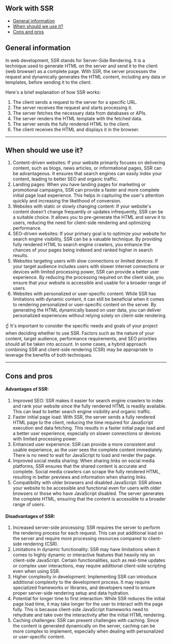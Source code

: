 ## Work with SSR

*   [General information](#general-information)
*   [When should we use it?](#when-should-we-use-it)
*   [Cons and pros](#cons-and-pros)

## General information

In web development, SSR stands for Server-Side Rendering. It is a technique used to generate HTML on the server and send it to the client (web browser) as a complete page. With SSR, the server processes the request and dynamically generates the HTML content, including any data or templates, before sending it to the client.

Here's a brief explanation of how SSR works:

1.  The client sends a request to the server for a specific URL.
2.  The server receives the request and starts processing it.
3.  The server fetches the necessary data from databases or APIs.
4.  The server renders the HTML template with the fetched data.
5.  The server sends the fully rendered HTML to the client.
6.  The client receives the HTML and displays it in the browser.

---

## When should we use it?

1.  Content-driven websites: If your website primarily focuses on delivering content, such as blogs, news articles, or informational pages, SSR can be advantageous. It ensures that search engines can easily index your content, leading to better SEO and organic traffic.
2.  Landing pages: When you have landing pages for marketing or promotional campaigns, SSR can provide a faster and more complete initial page load experience. This helps in capturing the user's attention quickly and increasing the likelihood of conversion.
3.  Websites with static or slowly changing content: If your website's content doesn't change frequently or updates infrequently, SSR can be a suitable choice. It allows you to pre-generate the HTML and serve it to users, reducing the need for client-side rendering and optimizing performance.
4.  SEO-driven websites: If your primary goal is to optimize your website for search engine visibility, SSR can be a valuable technique. By providing fully rendered HTML to search engine crawlers, you enhance the chances of your pages being indexed and ranked higher in search results.
5.  Websites targeting users with slow connections or limited devices: If your target audience includes users with slower internet connections or devices with limited processing power, SSR can provide a better user experience. By reducing the processing required on the client side, you ensure that your website is accessible and usable for a broader range of users.
6.  Websites with personalized or user-specific content: While SSR has limitations with dynamic content, it can still be beneficial when it comes to rendering personalized or user-specific content on the server. By generating the HTML dynamically based on user data, you can deliver personalized experiences without relying solely on client-side rendering.

☝️ It's important to consider the specific needs and goals of your project when deciding whether to use SSR. Factors such as the nature of your content, target audience, performance requirements, and SEO priorities should all be taken into account. In some cases, a hybrid approach combining SSR and client-side rendering (CSR) may be appropriate to leverage the benefits of both techniques.

---

## Cons and pros

#### Advantages of SSR:

1.  Improved SEO: SSR makes it easier for search engine crawlers to index and rank your website since the fully rendered HTML is readily available. This can lead to better search engine visibility and organic traffic.
2.  Faster initial page load: With SSR, the server sends a fully rendered HTML page to the client, reducing the time required for JavaScript execution and data fetching. This results in a faster initial page load and a better user experience, especially on slower connections or devices with limited processing power.
3.  Enhanced user experience: SSR can provide a more consistent and usable experience, as the user sees the complete content immediately. There is no need to wait for JavaScript to load and render the page.
4.  Improved social media sharing: When sharing links on social media platforms, SSR ensures that the shared content is accurate and complete. Social media crawlers can scrape the fully rendered HTML, resulting in better previews and information when sharing links.
5.  Compatibility with older browsers and disabled JavaScript: SSR allows your website to be accessible and functional even for users with older browsers or those who have JavaScript disabled. The server generates the complete HTML, ensuring that the content is accessible to a broader range of users.

#### Disadvantages of SSR:

1.  Increased server-side processing: SSR requires the server to perform the rendering process for each request. This can put additional load on the server and require more processing resources compared to client-side rendering (CSR).
2.  Limitations in dynamic functionality: SSR may have limitations when it comes to highly dynamic or interactive features that heavily rely on client-side JavaScript. Certain functionalities, such as real-time updates or complex user interactions, may require additional client-side scripting even when using SSR.
3.  Higher complexity in development: Implementing SSR can introduce additional complexity to the development process. It may require specialized frameworks or libraries, and developers need to ensure proper server-side rendering setup and data hydration.
4.  Potential for longer time to first interaction: While SSR reduces the initial page load time, it may take longer for the user to interact with the page fully. This is because client-side JavaScript frameworks need to rehydrate and take over the interactivity after the initial HTML rendering.
5.  Caching challenges: SSR can present challenges with caching. Since the content is generated dynamically on the server, caching can be more complex to implement, especially when dealing with personalized or user-specific content.